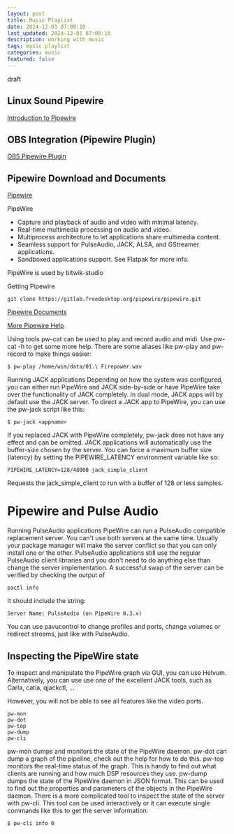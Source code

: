 ```yaml
---
layout: post
title: Music Playlist
date: 2024-12-01 07:00:10
last_updated: 2024-12-01 07:00:10
description: working with music
tags: music playlist
categories: music
featured: false
---
```


draft

## Linux Sound Pipewire

[Introduction to Pipewire]: https://bootlin.com/blog/an-introduction-to-pipewire/ "Introduction to Pipewire"

[Introduction to Pipewire]

## OBS Integration (Pipewire Plugin)

[OBS Pipewire Plugin]: https://obsproject.com/forum/resources/pipewire-audio-capture.1458/ "OBS Integration"

[OBS Pipewire Plugin]

## Pipewire Download and Documents

[Pipewire]: https://pipewire.org/ "Pipewire"

[Pipewire]

PipeWire

- Capture and playback of audio and video with minimal latency.
- Real-time multimedia processing on audio and video.
- Multiprocess architecture to let applications share multimedia content.
- Seamless support for PulseAudio, JACK, ALSA, and GStreamer applications.
- Sandboxed applications support. See Flatpak for more info.

PipeWire is used by bitwik-studio

Getting Pipewire

```
git clone https://gitlab.freedesktop.org/pipewire/pipewire.git
```

[Pipewire Documents]: https://docs.pipewire.org/ "Pipewire Documents"

[Pipewire Documents]

[More Pipewire Help]: https://gitlab.freedesktop.org/pipewire/pipewire/-/blob/master/README.md "Pipewire Help"

[More Pipewire Help]

Using tools
pw-cat can be used to play and record audio and midi. Use pw-cat -h to get
some more help. There are some aliases like pw-play and pw-record to make
things easier:

```
$ pw-play /home/wim/data/01.\ Firepower.wav
```

Running JACK applications
Depending on how the system was configured, you can either run PipeWire and
JACK side-by-side or have PipeWire take over the functionality of JACK
completely.
In dual mode, JACK apps will by default use the JACK server. To direct a JACK
app to PipeWire, you can use the pw-jack script like this:

```
$ pw-jack <appname>
```

If you replaced JACK with PipeWire completely, pw-jack does not have any
effect and can be omitted.
JACK applications will automatically use the buffer-size chosen by the
server. You can force a maximum buffer size (latency) by setting the
PIPEWIRE_LATENCY environment variable like so:

```
PIPEWIRE_LATENCY=128/48000 jack_simple_client
```

Requests the jack_simple_client to run with a buffer of 128 or
less samples.

# Pipewire and Pulse Audio

Running PulseAudio applications
PipeWire can run a PulseAudio compatible replacement server. You can't
use both servers at the same time. Usually your package manager will
make the server conflict so that you can only install one or the
other.
PulseAudio applications still use the regular PulseAudio client
libraries and you don't need to do anything else than change the
server implementation.
A successful swap of the server can be verified by checking the
output of

```
pactl info
```

It should include the string:

```
Server Name: PulseAudio (on PipeWire 0.3.x)
```

You can use pavucontrol to change profiles and ports, change volumes
or redirect streams, just like with PulseAudio.

## Inspecting the PipeWire state

To inspect and manipulate the PipeWire graph via GUI, you can use Helvum.
Alternatively, you can use use one of the excellent JACK tools, such as Carla,
catia, qjackctl, ...

However, you will not be able to see all features like the video ports.

```
pw-mon
pw-dot
pw-top
pw-dump
pw-cli
```

pw-mon dumps and monitors the state of the PipeWire daemon.
pw-dot can dump a graph of the pipeline, check out the help for
how to do this.
pw-top monitors the real-time status of the graph. This is handy to
find out what clients are running and how much DSP resources they
use.
pw-dump dumps the state of the PipeWire daemon in JSON format. This
can be used to find out the properties and parameters of the objects
in the PipeWire daemon.
There is a more complicated tool to inspect the state of the server
with pw-cli. This tool can be used interactively or it can execute
single commands like this to get the server information:

```
$ pw-cli info 0
```
